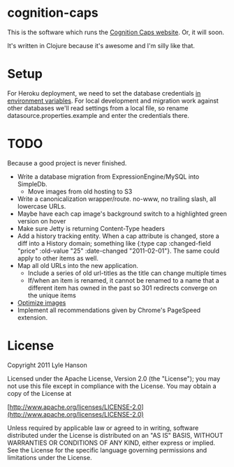 cognition-caps
==============

This is the software which runs the
[Cognition Caps website](http://www.wearcognition.com). Or, it will soon.

It's written in Clojure because it's awesome and I'm silly like that.

Setup
=====
For Heroku deployment, we need to set the database credentials
[in environment variables](http://devcenter.heroku.com/articles/config-vars#local-setup).
For local development and migration work against other databases we'll read
settings from a local file, so rename datasource.properties.example and enter
the credentials there.

TODO
====
Because a good project is never finished.

* Write a database migration from ExpressionEngine/MySQL into SimpleDb.
  - Move images from old hosting to S3
* Write a canonicalization wrapper/route. no-www, no trailing slash, all lowercase URLs.
* Maybe have each cap image's background switch to a highlighted green version on hover
* Make sure Jetty is returning Content-Type headers
* Add a history tracking entity. When a cap attribute is changed, store a
  diff into a History domain; something like
  {:type cap :changed-field "price" :old-value "25" :date-changed "2011-02-01"}.
  The same could apply to other items as well.
* Map all old URLs into the new application.
  - Include a series of old url-titles as the title can change multiple times
  - If/when an item is renamed, it cannot be renamed to a name that a different
    item has owned in the past so 301 redirects converge on the unique items
* [Optimize images](http://code.google.com/speed/page-speed/docs/payload.html#CompressImages)
* Implement all recommendations given by Chrome's PageSpeed extension.

License
=======

Copyright 2011 Lyle Hanson

Licensed under the Apache License, Version 2.0 (the "License");
you may not use this file except in compliance with the License.
You may obtain a copy of the License at

[http://www.apache.org/licenses/LICENSE-2.0](http://www.apache.org/licenses/LICENSE-2.0)

Unless required by applicable law or agreed to in writing, software
distributed under the License is distributed on an "AS IS" BASIS,
WITHOUT WARRANTIES OR CONDITIONS OF ANY KIND, either express or implied.
See the License for the specific language governing permissions and
limitations under the License.
